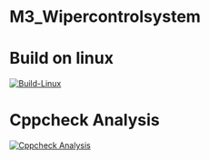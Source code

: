 # M3_Wipercontrolsystem

# Build on linux
[![Build-Linux](https://github.com/AskinPrem/M3_Wipercontrolsystem/actions/workflows/Build%20on%20Linux.yml/badge.svg)](https://github.com/AskinPrem/M3_Wipercontrolsystem/actions/workflows/Build%20on%20Linux.yml)
# Cppcheck Analysis
[![Cppcheck Analysis](https://github.com/AskinPrem/M3_Wipercontrolsystem/actions/workflows/Cppcheck_analysis.yml/badge.svg)](https://github.com/AskinPrem/M3_Wipercontrolsystem/actions/workflows/Cppcheck_analysis.yml)
